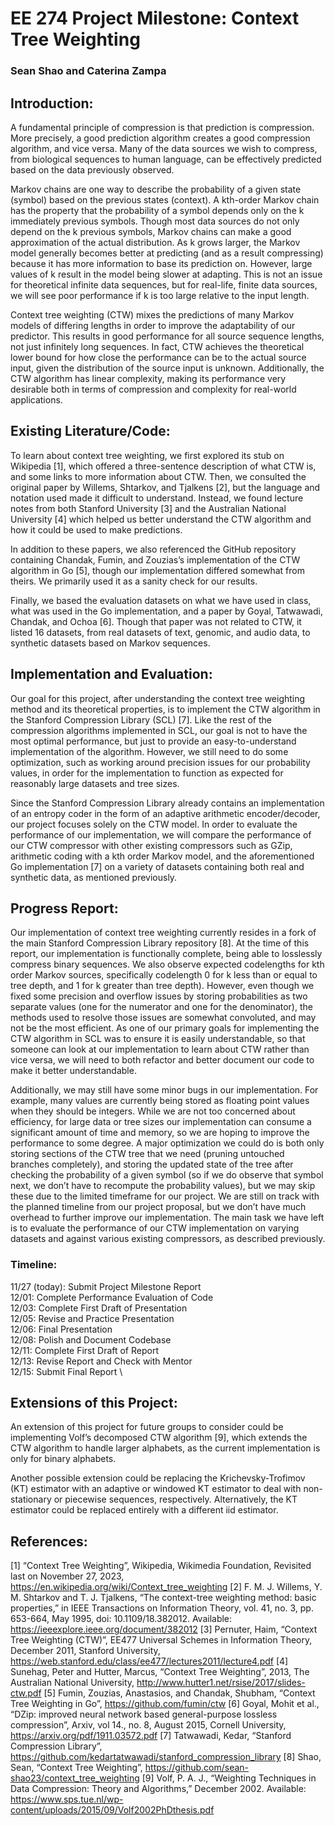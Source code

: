 # EE 274 Project Milestone: Context Tree Weighting
### Sean Shao and Caterina Zampa
## Introduction: 
A fundamental principle of compression is that prediction is compression. More precisely, a good prediction algorithm creates a good compression algorithm, and vice versa. Many of the data sources we wish to compress, from biological sequences to human language, can be effectively predicted based on the data previously observed.

Markov chains are one way to describe the probability of a given state (symbol) based on the previous states (context). A kth-order Markov chain has the property that the probability of a symbol depends only on the k immediately previous symbols. Though most data sources do not only depend on the k previous symbols, Markov chains can make a good approximation of the actual distribution. As k grows larger, the Markov model generally becomes better at predicting (and as a result compressing) because it has more information to base its prediction on. However, large values of k result in the model being slower at adapting. This is not an issue for theoretical infinite data sequences, but for real-life, finite data sources, we will see poor performance if k is too large relative to the input length. 

Context tree weighting (CTW) mixes the predictions of many Markov models of differing lengths in order to improve the adaptability of our predictor. This results in good performance for all source sequence lengths, not just infinitely long sequences. In fact, CTW achieves the theoretical lower bound for how close the performance can be to the actual source input, given the distribution of the source input is unknown. Additionally, the CTW algorithm has linear complexity, making its performance very desirable both in terms of compression and complexity for real-world applications.

## Existing Literature/Code: 

To learn about context tree weighting, we first explored its stub on Wikipedia [1], which offered a three-sentence description of what CTW is, and some links to more information about CTW. Then, we consulted the original paper by Willems, Shtarkov, and Tjalkens [2], but the language and notation used made it difficult to understand. Instead, we found lecture notes from both Stanford University [3] and the Australian National University [4] which helped us better understand the CTW algorithm and how it could be used to make predictions. 

In addition to these papers, we also referenced the GitHub repository containing Chandak, Fumin, and Zouzias’s implementation of the CTW algorithm in Go [5], though our implementation differed somewhat from theirs. We primarily used it as a sanity check for our results. 

Finally, we based the evaluation datasets on what we have used in class, what was used in the Go implementation, and a paper by Goyal, Tatwawadi, Chandak, and Ochoa [6]. Though that paper was not related to CTW, it listed 16 datasets, from real datasets of text, genomic, and audio data, to synthetic datasets based on Markov sequences. 

## Implementation and Evaluation: 
Our goal for this project, after understanding the context tree weighting method and its theoretical properties, is to implement the CTW algorithm in the Stanford Compression Library (SCL) [7]. Like the rest of the compression algorithms implemented in SCL, our goal is not to have the most optimal performance, but just to provide an easy-to-understand implementation of the algorithm. However, we still need to do some optimization, such as working around precision issues for our probability values, in order for the implementation to function as expected for reasonably large datasets and tree sizes. 

Since the Stanford Compression Library already contains an implementation of an entropy coder in the form of an adaptive arithmetic encoder/decoder, our project focuses solely on the CTW model. In order to evaluate the performance of our implementation, we will compare the performance of our CTW compressor with other existing compressors such as GZip, arithmetic coding with a kth order Markov model, and the aforementioned Go implementation [7] on a variety of datasets containing both real and synthetic data, as mentioned previously.

## Progress Report: 
Our implementation of context tree weighting currently resides in a fork of the main Stanford Compression Library repository [8]. At the time of this report, our implementation is functionally complete, being able to losslessly compress binary sequences. We also observe expected codelengths for kth order Markov sources, specifically codelength 0 for k less than or equal to tree depth, and 1 for k greater than tree depth). 
However, even though we fixed some precision and overflow issues by storing probabilities as two separate values (one for the numerator and one for the denominator), the methods used to resolve those issues are somewhat convoluted, and may not be the most efficient. As one of our primary goals for implementing the CTW algorithm in SCL was to ensure it is easily understandable, so that someone can look at our implementation to learn about CTW rather than vice versa, we will need to both refactor and better document our code to make it better understandable. 

Additionally, we may still have some minor bugs in our implementation. For example, many values are currently being stored as floating point values when they should be integers. While we are not too concerned about efficiency, for large data or tree sizes our implementation can consume a significant amount of time and memory, so we are hoping to improve the performance to some degree. A major optimization we could do is both only storing sections of the CTW tree that we need (pruning untouched branches completely), and storing the updated state of the tree after checking the probability of a given symbol (so if we do observe that symbol next, we don’t have to recompute the probability values), but we may skip these due to the limited timeframe for our project.
We are still on track with the planned timeline from our project proposal, but we don’t have much overhead to further improve our implementation. The main task we have left is to evaluate the performance of our CTW implementation on varying datasets and against various existing compressors, as described previously. 

### Timeline:
11/27 (today): Submit Project Milestone Report \
12/01: Complete Performance Evaluation of Code \
12/03: Complete First Draft of Presentation \
12/05: Revise and Practice Presentation \
12/06: Final Presentation \
12/08: Polish and Document Codebase \
12/11: Complete First Draft of Report \
12/13: Revise Report and Check with Mentor \
12/15: Submit Final Report \

## Extensions of this Project:
An extension of this project for future groups to consider could be implementing Volf’s decomposed CTW algorithm [9], which extends the CTW algorithm to handle larger alphabets, as the current implementation is only for binary alphabets. 

Another possible extension could be replacing the Krichevsky-Trofimov (KT) estimator with an adaptive or windowed KT estimator to deal with non-stationary or piecewise sequences, respectively. Alternatively, the KT estimator could be replaced entirely with a different iid estimator. 

## References:
[1] “Context Tree Weighting”,  Wikipedia, Wikimedia Foundation, Revisited last on November 27, 2023, https://en.wikipedia.org/wiki/Context_tree_weighting
[2] F. M. J. Willems, Y. M. Shtarkov and T. J. Tjalkens, “The context-tree weighting method: basic properties,” in IEEE Transactions on Information Theory, vol. 41, no. 3, pp. 653-664, May 1995, doi: 10.1109/18.382012. Available: https://ieeexplore.ieee.org/document/382012
[3] Pernuter, Haim, “Context Tree Weighting (CTW)”, EE477 Universal Schemes in Information Theory, December 2011, Stanford University, https://web.stanford.edu/class/ee477/lectures2011/lecture4.pdf
[4] Sunehag, Peter and Hutter, Marcus, “Context Tree Weighting”, 2013, The Australian National University, http://www.hutter1.net/rsise/2017/slides-ctw.pdf
[5] Fumin, Zouzias, Anastasios, and Chandak, Shubham, “Context Tree Weighting in Go”, https://github.com/fumin/ctw
[6] Goyal, Mohit et al., “DZip: improved neural network based general-purpose lossless compression”, Arxiv, vol 14., no. 8, August 2015, Cornell University, https://arxiv.org/pdf/1911.03572.pdf
[7] Tatwawadi, Kedar, “Stanford Compression Library”, https://github.com/kedartatwawadi/stanford_compression_library
[8] Shao, Sean, “Context Tree Weighting”, https://github.com/sean-shao23/context_tree_weighting
[9] Volf, P. A. J., “Weighting Techniques in Data Compression: Theory and Algorithms,” December 2002. Available: https://www.sps.tue.nl/wp-content/uploads/2015/09/Volf2002PhDthesis.pdf
